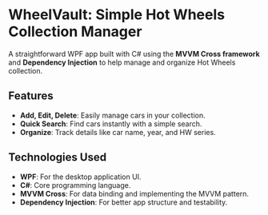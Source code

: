 # WheelVault: Simple Hot Wheels Collection Manager

A straightforward WPF app built with C# using the **MVVM Cross framework** and **Dependency Injection** to help manage and organize Hot Wheels collection.

## Features  
- **Add, Edit, Delete**: Easily manage cars in your collection.  
- **Quick Search**: Find cars instantly with a simple search.  
- **Organize**: Track details like car name, year, and HW series.

## Technologies Used  
- **WPF**: For the desktop application UI.  
- **C#**: Core programming language.  
- **MVVM Cross**: For data binding and implementing the MVVM pattern.  
- **Dependency Injection**: For better app structure and testability.
